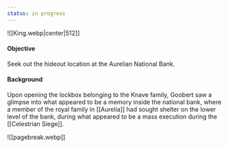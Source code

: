 ```yaml
---
status: in progress
---
```

![[King.webp|center|512]]
#### Objective
Seek out the hideout location at the Aurelian National Bank.

#### Background
Upon opening the lockbox belonging to the Knave family, Goobert saw a glimpse into what appeared to be a memory inside the national bank, where a member of the royal family in [[Aurelia]] had sought shelter on the lower level of the bank, during what appeared to be a mass execution during the [[Celestrian Siege]].

![[pagebreak.webp]]